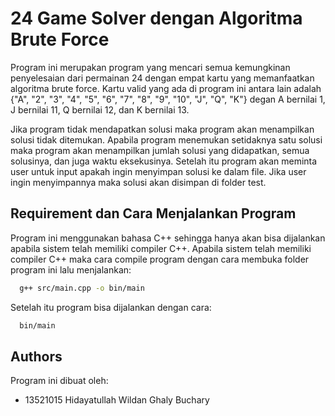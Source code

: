 # 24 Game Solver dengan Algoritma Brute Force

Program ini merupakan program yang mencari semua kemungkinan penyelesaian dari permainan 24 dengan empat kartu yang memanfaatkan algoritma brute force. Kartu valid yang ada di program ini antara lain adalah {"A", "2", "3", "4", "5", "6", "7", "8", "9", "10", "J", "Q", "K"} degan A bernilai 1, J bernilai 11, Q bernilai 12, dan K bernilai 13.

Jika program tidak mendapatkan solusi maka program akan menampilkan solusi tidak ditemukan. Apabila program menemukan setidaknya satu solusi maka program akan menampilkan jumlah solusi yang didapatkan, semua solusinya, dan juga waktu eksekusinya. Setelah itu program akan meminta user untuk input apakah ingin menyimpan solusi ke dalam file. Jika user ingin menyimpannya maka solusi akan disimpan di folder test.


## Requirement dan Cara Menjalankan Program

Program ini menggunakan bahasa C++ sehingga hanya akan bisa dijalankan apabila sistem telah memiliki compiler C++. Apabila sistem telah memiliki compiler C++ maka cara compile program dengan cara membuka folder program ini lalu menjalankan:

```bash
  g++ src/main.cpp -o bin/main
```

Setelah itu program bisa dijalankan dengan cara:

```bash
  bin/main
```

## Authors
Program ini dibuat oleh:
- 13521015 Hidayatullah Wildan Ghaly Buchary 